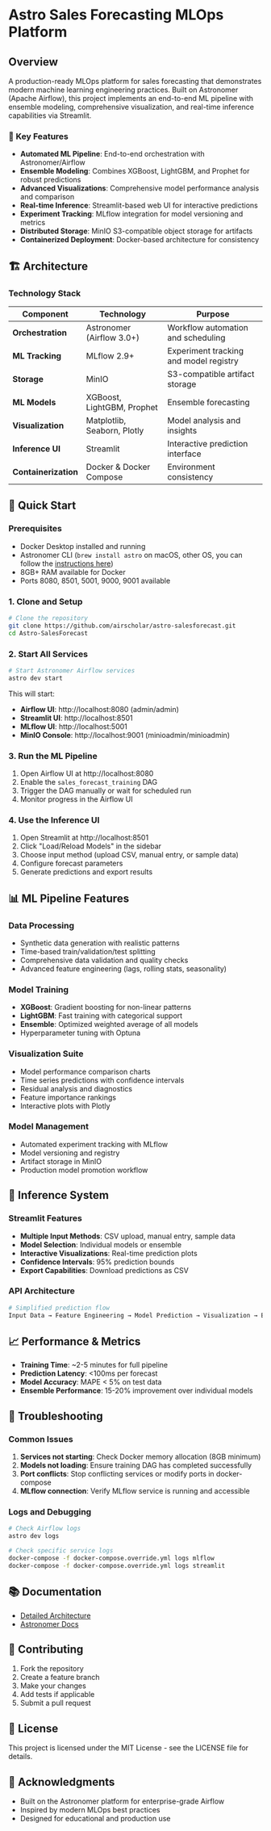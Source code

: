 # Astro Sales Forecasting MLOps Platform

## Overview

A production-ready MLOps platform for sales forecasting that demonstrates modern machine learning engineering practices. Built on Astronomer (Apache Airflow), this project implements an end-to-end ML pipeline with ensemble modeling, comprehensive visualization, and real-time inference capabilities via Streamlit.

### 🚀 Key Features

- **Automated ML Pipeline**: End-to-end orchestration with Astronomer/Airflow
- **Ensemble Modeling**: Combines XGBoost, LightGBM, and Prophet for robust predictions
- **Advanced Visualizations**: Comprehensive model performance analysis and comparison
- **Real-time Inference**: Streamlit-based web UI for interactive predictions
- **Experiment Tracking**: MLflow integration for model versioning and metrics
- **Distributed Storage**: MinIO S3-compatible object storage for artifacts
- **Containerized Deployment**: Docker-based architecture for consistency

## 🏗️ Architecture

### Technology Stack

| Component | Technology                 | Purpose |
|-----------|----------------------------|---------|  
| **Orchestration** | Astronomer (Airflow 3.0+)  | Workflow automation and scheduling |
| **ML Tracking** | MLflow 2.9+                | Experiment tracking and model registry |
| **Storage** | MinIO                      | S3-compatible artifact storage |
| **ML Models** | XGBoost, LightGBM, Prophet | Ensemble forecasting |
| **Visualization** | Matplotlib, Seaborn, Plotly | Model analysis and insights |
| **Inference UI** | Streamlit                  | Interactive prediction interface |
| **Containerization** | Docker & Docker Compose    | Environment consistency |

## 🚀 Quick Start

### Prerequisites

- Docker Desktop installed and running
- Astronomer CLI (`brew install astro` on macOS, other OS, you can follow the [instructions here](https://www.astronomer.io/docs/astro/cli/install-cli/))
- 8GB+ RAM available for Docker
- Ports 8080, 8501, 5001, 9000, 9001 available

### 1. Clone and Setup

```bash
# Clone the repository
git clone https://github.com/airscholar/astro-salesforecast.git
cd Astro-SalesForecast
```

### 2. Start All Services

```bash
# Start Astronomer Airflow services
astro dev start
```

This will start:
- **Airflow UI**: http://localhost:8080 (admin/admin)
- **Streamlit UI**: http://localhost:8501
- **MLflow UI**: http://localhost:5001
- **MinIO Console**: http://localhost:9001 (minioadmin/minioadmin)

### 3. Run the ML Pipeline

1. Open Airflow UI at http://localhost:8080
2. Enable the `sales_forecast_training` DAG
3. Trigger the DAG manually or wait for scheduled run
4. Monitor progress in the Airflow UI

### 4. Use the Inference UI

1. Open Streamlit at http://localhost:8501
2. Click "Load/Reload Models" in the sidebar
3. Choose input method (upload CSV, manual entry, or sample data)
4. Configure forecast parameters
5. Generate predictions and export results

## 📊 ML Pipeline Features

### Data Processing
- Synthetic data generation with realistic patterns
- Time-based train/validation/test splitting
- Comprehensive data validation and quality checks
- Advanced feature engineering (lags, rolling stats, seasonality)

### Model Training
- **XGBoost**: Gradient boosting for non-linear patterns
- **LightGBM**: Fast training with categorical support
- **Ensemble**: Optimized weighted average of all models
- Hyperparameter tuning with Optuna

### Visualization Suite
- Model performance comparison charts
- Time series predictions with confidence intervals
- Residual analysis and diagnostics
- Feature importance rankings
- Interactive plots with Plotly

### Model Management
- Automated experiment tracking with MLflow
- Model versioning and registry
- Artifact storage in MinIO
- Production model promotion workflow

## 🎯 Inference System

### Streamlit Features
- **Multiple Input Methods**: CSV upload, manual entry, sample data
- **Model Selection**: Individual models or ensemble
- **Interactive Visualizations**: Real-time prediction plots
- **Confidence Intervals**: 95% prediction bounds
- **Export Capabilities**: Download predictions as CSV

### API Architecture
```python
# Simplified prediction flow
Input Data → Feature Engineering → Model Prediction → Visualization → Export
```

## 📈 Performance & Metrics

- **Training Time**: ~2-5 minutes for full pipeline
- **Prediction Latency**: <100ms per forecast
- **Model Accuracy**: MAPE < 5% on test data
- **Ensemble Performance**: 15-20% improvement over individual models


## 🐛 Troubleshooting

### Common Issues

1. **Services not starting**: Check Docker memory allocation (8GB minimum)
2. **Models not loading**: Ensure training DAG has completed successfully
3. **Port conflicts**: Stop conflicting services or modify ports in docker-compose
4. **MLflow connection**: Verify MLflow service is running and accessible

### Logs and Debugging

```bash
# Check Airflow logs
astro dev logs

# Check specific service logs
docker-compose -f docker-compose.override.yml logs mlflow
docker-compose -f docker-compose.override.yml logs streamlit
```

## 📚 Documentation

- [Detailed Architecture](docs/ARCHITECTURE.md)
- [Astronomer Docs](https://www.astronomer.io/docs/)

## 🤝 Contributing

1. Fork the repository
2. Create a feature branch
3. Make your changes
4. Add tests if applicable
5. Submit a pull request

## 📄 License

This project is licensed under the MIT License - see the LICENSE file for details.

## 🙏 Acknowledgments

- Built on the Astronomer platform for enterprise-grade Airflow
- Inspired by modern MLOps best practices
- Designed for educational and production use
